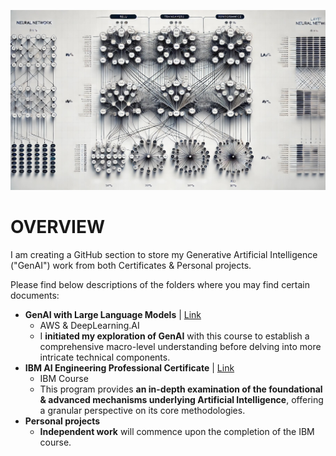 ![alt text](https://github.com/sobcza11/GenAI/blob/main/_supporting/Github_art.jpg)
# OVERVIEW
I am creating a GitHub section to store my Generative Artificial Intelligence ("GenAI") work from both Certificates & Personal projects.

Please find below descriptions of the folders where you may find certain documents:
- <b>GenAI with Large Language Models</b> | [Link]([https://www.coursera.org/learn/generative-ai-with-llms](https://github.com/sobcza11/GenAI/tree/main/GenAI%20Engineering))
	- AWS & DeepLearning.AI 
	- I <b>initiated my exploration of GenAI</b> with this course to establish a comprehensive macro-level understanding before delving into more intricate technical components. 
- <b>IBM AI Engineering Professional Certificate</b> | [Link](https://www.coursera.org/professional-certificates/ai-engineer/)
	- IBM Course
	- This program provides <b>an in-depth examination of the foundational & advanced mechanisms underlying Artificial Intelligence</b>, offering a granular perspective on its core methodologies.
- <b>Personal projects</b>
	- <b>Independent work</b> will commence upon the completion of the IBM course.
